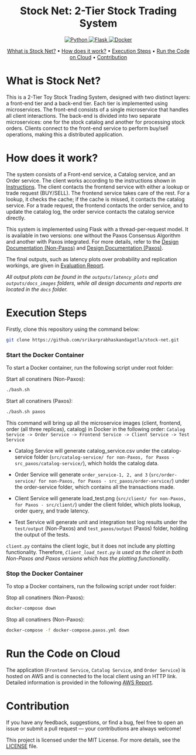 <h1 align="center">
  <br>
    Stock Net: 2-Tier Stock Trading System
  <br>
</h1>

<p align="center"> 
  <a href="https://www.python.org/">
    <img src="https://img.shields.io/badge/-Python-3776AB?style=flat-square&logo=python&logoColor=white" alt="Python">
  </a>
  <a href="https://flask.palletsprojects.com/en/stable/">
    <img src="https://img.shields.io/badge/-Flask-white?style=flat-square&logo=flask&logoColor=000000" alt="Flask">
  </a>
  <a href="https://www.docker.com/">
    <img src="https://img.shields.io/badge/-Docker-2496ED?style=flat-square&logo=docker&logoColor=white" alt="Docker">
  </a>
</p>

<p align="center">
  <a href="#what-is-stock-net?">Whhat is Stock Net?</a>
  •
  <a href="#how-does-it-work">How does it work?</a>
  •
  <a href="#execution-steps">Execution Steps</a>
  •
  <a href="#run-the-code-on-cloud">Run the Code on Cloud</a>
  •
  <a href="#contribution">Contribution</a>
</p>

# What is Stock Net?
This is a 2-Tier Toy Stock Trading System, designed with two distinct layers: a front-end tier and a back-end tier. Each tier is implemented using microservices. The front-end consists of a single microservice that handles all client interactions. The back-end is divided into two separate microservices: one for the stock catalog and another for processing stock orders. Clients connect to the front-end service to perform buy/sell operations, making this a distributed application.

# How does it work?
The system consists of a Front-end service, a Catalog service, and an Order service. The client works according to the instructions shown in [Instructions](/docs/instructions_cs677.md). The client contacts the frontend service with either a lookup or trade request (BUY/SELL). The frontend service takes care of the rest. For a lookup, it checks the cache; if the cache is missed, it contacts the catalog service. For a trade request, the frontend contacts the order service, and to update the catalog log, the order service contacts the catalog service directly.

This system is implemented using Flask with a thread-per-request model. It is available in two versions: one without the Paxos Consensus Algorithm and another with Paxos integrated. For more details, refer to the [Design Documentation (Non-Paxos)](/docs/design_documentation.md) and [Design Documentation (Paxos)](/docs/design_documentation_paxos.md).

The final outputs, such as latency plots over probability and replication workings, are given in [Evaluation Report](/docs/evaluation_report.md).

*All output plots can be found in the `outputs/latency_plots` and `outputs/docs_images` folders, while all design documents and reports are located in the `docs` folder.*

# Execution Steps
Firstly, clone this repository using the command below:
```bash
git clone https://github.com/srikarprabhaskandagatla/stock-net.git
```

### Start the Docker Container

To start a Docker container, run the following script under root folder:

Start all conatiners (Non-Paxos):
```bash
./bash.sh
```

Start all conatiners (Paxos):
```bash
./bash.sh paxos
```

This command will bring up all the microservice images (client, frontend, order (all three replicas), catalog) in Docker in the following order: `Catalog Service -> Order Service -> Frontend Service -> Client Service -> Test Service`

- Catalog Service will generate catalog_service.csv under the catalog-service folder (`src/catalog-service/ for non-Paxos, for Paxos - src_paxos/catalog-service/`), which holds the catalog data.

- Order Service will generate `order_service-1, 2, and 3` (`src/order-service/ for non-Paxos, for Paxos - src_paxos/order-service/`) under the order-service folder, which contains all the transactions made.

- Client Service will generate load_test.png (`src/client/ for non-Paxos, for Paxos - src/client/`) under the client folder, which plots lookup, order query, and trade latency.

- Test Service will generate unit and integration test log results under the `test/output` (Non-Paxos) and `test_paxos/output` (Paxos) folder, holding the output of the tests.

`client.py` contains the client logic, but it does not include any plotting functionality. Therefore, *`Client_load_test.py` is used as the client in both Non-Paxos and Paxos versions which has the plotting functionality*.

### Stop the Docker Container

To stop a Docker containers, run the following script under root folder:

Stop all conatiners (Non-Paxos):
```bash
docker-compose down
```

Stop all conatiners (Non-Paxos):
```bash
docker-compose -f docker-compose.paxos.yml down
```

# Run the Code on Cloud
The application (`Frontend Service`, `Catalog Service`, and `Order Service`) is hosted on AWS and is connected to the local client using an HTTP link. Detailed information is provided in the following [AWS Report](/docs/aws_report.md).

# Contribution
If you have any feedback, suggestions, or find a bug, feel free to open an issue or submit a pull request — your contributions are always welcome!

This project is licensed under the MIT License. For more details, see the [LICENSE](LICENSE) file.
